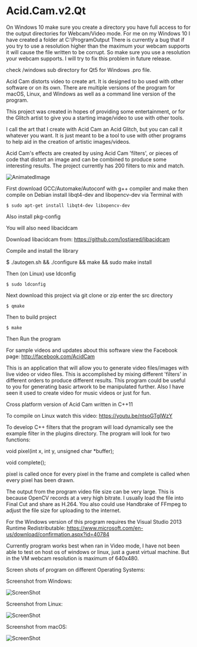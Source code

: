 # Acid.Cam.v2.Qt

On Windows 10 make sure you create a directory you have full access to for the output directories for Webcam/Video mode. For me on my Windows 10 I have created a folder at C:\ProgramOutput
There is currently a bug that if you try to use a resolution higher than the maximum your webcam supports it will cause the file written to be corrupt. So make sure you use a resolution your webcam supports. I will try to fix this problem in future release.

check /windows sub directory for Qt5 for Windows .pro file.

Acid Cam distorts video to create art. It is designed to bo used with other software or on its own. There are multiple versions of the program for macOS, Linux, and Windows as well as a command line version of the program.

This project was created in hopes of providing some entertainment, or for the Glitch artist to give you a starting image/video to use with other tools.

I call the art that I create with Acid Cam an Acid Glitch, but you can call it whatever you want. It is just meant to be a tool to use with other programs to help aid in the creation of artistic images/videos.

Acid Cam's effects are created by using Acid Cam 'filters', or pieces of code that distort an image and can be combined to produce some interesting results. The project currently has 200 filters to mix and match.

![AnimatedImage](https://github.com/lostjared/Acid.Cam.v2.Qt/blob/master/screens/jaredpeace.gif "screenshot")

First download GCC/Automake/Autoconf with g++ compiler and make then compile on Debian install libqt4-dev and libopencv-dev via Terminal with

	$ sudo apt-get install libqt4-dev libopencv-dev

Also install pkg-config

You will also need libacidcam

Download libacidcam from: https://github.com/lostjared/libacidcam

Compile and install the library

$ ./autogen.sh && ./configure && make && sudo make install

Then (on Linux) use ldconfig 

	$ sudo ldconfig

Next download this project via git clone or zip enter the src directory

	$ qmake

Then to build project

	$ make 

Then Run the program

For sample videos and updates about this software view the Facebook page: http://facebook.com/AcidCam

This is an application that will allow you to generate video files/images with live video or video files. This is accomplished by mixing different 'filters' 
in different orders to produce different results. This program could be useful to you for generating basic artwork to be manipulated further. Also I have seen 
it used to create video for music videos or just for fun. 

Cross platform version of Acid Cam written in C++11 

To compile on Linux watch this video: https://youtu.be/ntsoGTglWzY

To develop C++ filters that the program will load dynamically see the example
filter in the plugins directory. The program will look for two functions:

void pixel(int x, int y, unsigned char *buffer);

void complete();

pixel is called once for every pixel in the frame and complete is called
when every pixel has been drawn. 

The output from the program video file size can be very large. This is because OpenCV records at a very high bitrate. I usually load the file into Final Cut and share as H.264.
You also could use Handbrake of FFmpeg to adjust the file size for uploading to the internet.


For the Windows version of this program requires the Visual Studio 2013 Runtime Redistributable:
https://www.microsoft.com/en-us/download/confirmation.aspx?id=40784

Currently program works best when ran in Video mode, I have not been able to test
on host os of windows or linux, just a guest virtual machine.  But in the VM webcam 
resolution is maximum of 640x480.

Screen shots of program on different Operating Systems:

Screenshot from Windows:

![ScreenShot](https://github.com/lostjared/Acid.Cam.v2.Qt/blob/master/screens/acidcam.1.win.jpg?raw=true "screenshot 1")

Screenshot from Linux:

![ScreenShot](https://github.com/lostjared/Acid.Cam.v2.Qt/blob/master/screens/acidcam.2.lin.jpg?raw=true "screenshot 2")

Screenshot from macOS:

![ScreenShot](https://github.com/lostjared/Acid.Cam.v2.Qt/blob/master/screens/acidcam.3.osx.jpg?raw=true "screenshot 3")

